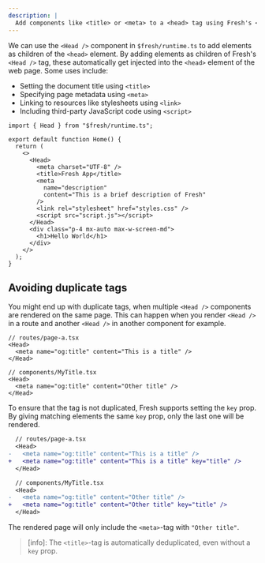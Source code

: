 ```yaml
---
description: |
  Add components like <title> or <meta> to a <head> tag using Fresh's <Head> component.
---
```


We can use the `<Head />` component in `$fresh/runtime.ts` to add elements as
children of the `<head>` element. By adding elements as children of Fresh's
`<Head />` tag, these automatically get injected into the `<head>` element of
the web page. Some uses include:

- Setting the document title using `<title>`
- Specifying page metadata using `<meta>`
- Linking to resources like stylesheets using `<link>`
- Including third-party JavaScript code using `<script>`

```tsx routes/index.tsx
import { Head } from "$fresh/runtime.ts";

export default function Home() {
  return (
    <>
      <Head>
        <meta charset="UTF-8" />
        <title>Fresh App</title>
        <meta
          name="description"
          content="This is a brief description of Fresh"
        />
        <link rel="stylesheet" href="styles.css" />
        <script src="script.js"></script>
      </Head>
      <div class="p-4 mx-auto max-w-screen-md">
        <h1>Hello World</h1>
      </div>
    </>
  );
}
```

## Avoiding duplicate tags

You might end up with duplicate tags, when multiple `<Head />` components are
rendered on the same page. This can happen when you render `<Head />` in a route
and another `<Head />` in another component for example.

```tsx
// routes/page-a.tsx
<Head>
  <meta name="og:title" content="This is a title" />
</Head>

// components/MyTitle.tsx
<Head>
  <meta name="og:title" content="Other title" />
</Head>
```

To ensure that the tag is not duplicated, Fresh supports setting the `key` prop.
By giving matching elements the same `key` prop, only the last one will be
rendered.

```diff
  // routes/page-a.tsx
  <Head>
-   <meta name="og:title" content="This is a title" />
+   <meta name="og:title" content="This is a title" key="title" />
  </Head>

  // components/MyTitle.tsx
  <Head>
-   <meta name="og:title" content="Other title" />
+   <meta name="og:title" content="Other title" key="title" />
  </Head>
```

The rendered page will only include the `<meta>`-tag with `"Other title"`.

> [info]: The `<title>`-tag is automatically deduplicated, even without a `key`
> prop.
